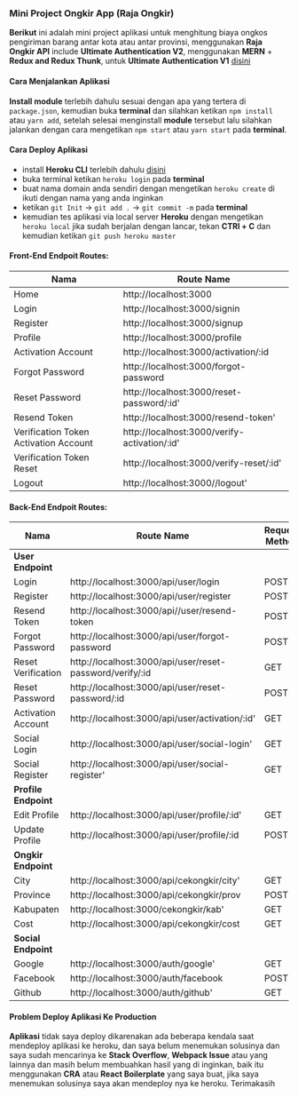### Mini Project Ongkir App (Raja Ongkir)

**Berikut** ini adalah mini project aplikasi untuk menghitung biaya ongkos pengiriman barang antar kota atau antar provinsi, menggunakan **Raja Ongkir API** include **Ultimate Authentication V2**, menggunakan **MERN** + **Redux and Redux Thunk**, untuk **Ultimate Authentication V1** [disini](https://github.com/restuwahyu13/mern-real-auth)

#### Cara Menjalankan Aplikasi

**Install module** terlebih dahulu sesuai dengan apa yang tertera di `package.json`, kemudian buka **terminal** dan silahkan ketikan `npm install` atau `yarn add`, setelah selesai menginstall **module** tersebut lalu silahkan jalankan dengan cara mengetikan `npm start` atau `yarn start` pada **terminal**.

#### Cara Deploy Aplikasi
+ install **Heroku CLI** terlebih dahulu [disini](https://devcenter.heroku.com/articles/heroku-cli)
+ buka terminal ketikan `heroku login` pada **terminal**
+ buat nama domain anda sendiri dengan mengetikan `heroku create` di ikuti dengan nama yang anda inginkan
+ ketikan `git Init` -> `git add .` -> `git commit -m` pada **terminal**
+ kemudian tes aplikasi via local server **Heroku** dengan mengetikan `heroku local` jika sudah berjalan dengan lancar, tekan **CTRl + C** dan kemudian ketikan `git push heroku master`

#### Front-End Endpoit Routes:

| Nama | Route Name |
| -----| -----------|
|  Home | http://localhost:3000
| Login  | http://localhost:3000/signin
|  Register  | http://localhost:3000/signup
|  Profile | http://localhost:3000/profile
|   Activation Account  | http://localhost:3000/activation/:id
|  Forgot Password | http://localhost:3000/forgot-password
|  Reset Password | http://localhost:3000/reset-password/:id'
|  Resend Token | http://localhost:3000/resend-token'
|  Verification Token Activation Account | http://localhost:3000/verify-activation/:id'
| Verification Token Reset | http://localhost:3000/verify-reset/:id'
|  Logout | http://localhost:3000//logout'

#### Back-End Endpoit Routes:

| Nama | Route Name | Request Method |
| -----| -----------| ---------------|
|  **User Endpoint** | | |
|  Login | http://localhost:3000/api/user/login | POST
| Register  | http://localhost:3000/api/user/register | POST
|  Resend Token  | http://localhost:3000/api//user/resend-token | POST
|  Forgot Password | http://localhost:3000/api/user/forgot-password | POST
|  Reset Verification  | http://localhost:3000/api/user/reset-password/verify/:id | GET
|  Reset Password | http://localhost:3000/api/user/reset-password/:id| POST
|  Activation Account | http://localhost:3000/api/user/activation/:id' | GET
|  Social Login | http://localhost:3000/api/user/social-login' | GET
|  Social Register | http://localhost:3000/api/user/social-register' | GET
|  **Profile Endpoint** | | |
|  Edit Profile  | http://localhost:3000/api/user/profile/:id' | GET
|  Update Profile | http://localhost:3000/api/user/profile/:id | POST
|  **Ongkir Endpoint** | | |
|  City  | http://localhost:3000/api/cekongkir/city' | GET
|  Province  | http://localhost:3000/api/cekongkir/prov | POST
|  Kabupaten  | http://localhost:3000/cekongkir/kab' | GET
|  Cost | http://localhost:3000/api/cekongkir/cost | GET
|  **Social  Endpoint** | | |
|  Google  | http://localhost:3000/auth/google' | GET
|  Facebook  | http://localhost:3000/auth/facebook | POST
|  Github  | http://localhost:3000/auth/github' | GET

#### Problem Deploy Aplikasi Ke Production

**Aplikasi** tidak saya deploy dikarenakan ada beberapa kendala saat mendeploy aplikasi ke heroku, dan saya belum menemukan solusinya dan saya sudah mencarinya ke **Stack Overflow**, **Webpack Issue** atau yang lainnya dan masih belum membuahkan hasil yang di inginkan, baik itu menggunakan **CRA** atau **React Boilerplate** yang saya buat, jika saya menemukan solusinya saya akan mendeploy nya ke heroku. Terimakasih
